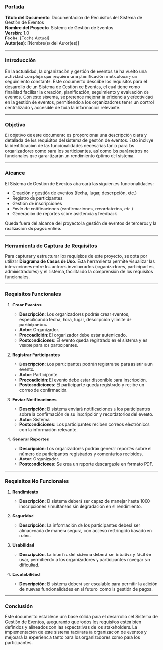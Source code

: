 
### Portada

**Título del Documento**: Documentación de Requisitos del Sistema de Gestión de Eventos  
**Nombre del Proyecto**: Sistema de Gestión de Eventos  
**Versión**: 1.0  
**Fecha**: [Fecha Actual]  
**Autor(es)**: [Nombre(s) del Autor(es)]  

---

### Introducción

En la actualidad, la organización y gestión de eventos se ha vuelto una actividad compleja que requiere una planificación meticulosa y un seguimiento constante. Este documento describe los requisitos para el desarrollo de un Sistema de Gestión de Eventos, el cual tiene como finalidad facilitar la creación, planificación, seguimiento y evaluación de eventos. Con este sistema, se pretende mejorar la eficiencia y efectividad en la gestión de eventos, permitiendo a los organizadores tener un control centralizado y accesible de toda la información relevante.

---

### Objetivo

El objetivo de este documento es proporcionar una descripción clara y detallada de los requisitos del sistema de gestión de eventos. Esto incluye la identificación de las funcionalidades necesarias tanto para los organizadores como para los participantes, así como los parámetros no funcionales que garantizarán un rendimiento óptimo del sistema. 

---

### Alcance

El Sistema de Gestión de Eventos abarcará las siguientes funcionalidades:

- Creación y gestión de eventos (fecha, lugar, descripción, etc.)
- Registro de participantes
- Gestión de inscripciones
- Envío de notificaciones (confirmaciones, recordatorios, etc.)
- Generación de reportes sobre asistencia y feedback

Queda fuera del alcance del proyecto la gestión de eventos de terceros y la realización de pagos online.

---

### Herramienta de Captura de Requisitos

Para capturar y estructurar los requisitos de este proyecto, se opta por utilizar **Diagrama de Casos de Uso**. Esta herramienta permite visualizar las interacciones entre los actores involucrados (organizadores, participantes, administradores) y el sistema, facilitando la comprensión de los requisitos funcionales.

---

### Requisitos Funcionales

1. **Crear Eventos**
   - **Descripción**: Los organizadores podrán crear eventos, especificando fecha, hora, lugar, descripción y límite de participantes.
   - **Actor**: Organizador.
   - **Precondición**: El organizador debe estar autenticado.
   - **Postcondiciones**: El evento queda registrado en el sistema y es visible para los participantes.

2. **Registrar Participantes**
   - **Descripción**: Los participantes podrán registrarse para asistir a un evento.
   - **Actor**: Participante.
   - **Precondición**: El evento debe estar disponible para inscripción.
   - **Postcondiciones**: El participante queda registrado y recibe un correo de confirmación.

3. **Enviar Notificaciones**
   - **Descripción**: El sistema enviará notificaciones a los participantes sobre la confirmación de su inscripción y recordatorios del evento.
   - **Actor**: Sistema.
   - **Postcondiciones**: Los participantes reciben correos electrónicos con la información relevante.

4. **Generar Reportes**
   - **Descripción**: Los organizadores podrán generar reportes sobre el número de participantes registrados y comentarios recibidos.
   - **Actor**: Organizador.
   - **Postcondiciones**: Se crea un reporte descargable en formato PDF.

---

### Requisitos No Funcionales

1. **Rendimiento**
   - **Descripción**: El sistema deberá ser capaz de manejar hasta 1000 inscripciones simultáneas sin degradación en el rendimiento.

2. **Seguridad**
   - **Descripción**: La información de los participantes deberá ser almacenada de manera segura, con acceso restringido basado en roles.

3. **Usabilidad**
   - **Descripción**: La interfaz del sistema deberá ser intuitiva y fácil de usar, permitiendo a los organizadores y participantes navegar sin dificultad.

4. **Escalabilidad**
   - **Descripción**: El sistema deberá ser escalable para permitir la adición de nuevas funcionalidades en el futuro, como la gestión de pagos.

---

### Conclusión

Este documento establece una base sólida para el desarrollo del Sistema de Gestión de Eventos, asegurando que todos los requisitos estén bien definidos y alineados con las expectativas de los stakeholders. La implementación de este sistema facilitará la organización de eventos y mejorará la experiencia tanto para los organizadores como para los participantes.


